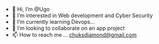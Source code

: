 - 👋 Hi, I’m @Ugo
- 👀 I’m interested in Web development and Cyber Security 
- 🌱 I’m currently learning Devops...
- 💞️ I’m looking to collaborate on an app project 
- 📫 How to reach me ... chuksdiamond@gmail.com

<!---
Yughox/Yughox is a ✨ special ✨ repository because its `README.md` (this file) appears on your GitHub profile.
You can click the Preview link to take a look at your changes.
--->
